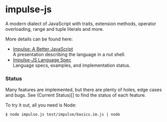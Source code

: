 # impulse-js
A modern dialect of JavaScript with traits, extension methods, operator overloading, range and tuple literals and more.

More details can be found here:

* [Impulse: A Better JavaScript](https://docs.google.com/presentation/d/1DAiQf5LDcpC30-V0dS8yE1UuQ-flXBZXLBgHUb7RLdw/edit?usp=sharing)  
  A presentation describing the language in a nut shell.
* [Impulse-JS Language Spec](https://docs.google.com/document/d/1LqEP5ERAjBa1b0iryn88pessVohDyVAPIGgZvMK8IC4/edit?usp=sharing)  
  Language specs, examples, and implementation status.

### Status

Many features are implemented, but there are plenty of holes, edge cases and bugs. See (Current Status)[] to find the status of each feature.

To try it out, all you need is Node:

```$ node impulse.js test/impulse/basics.im.js | node```
